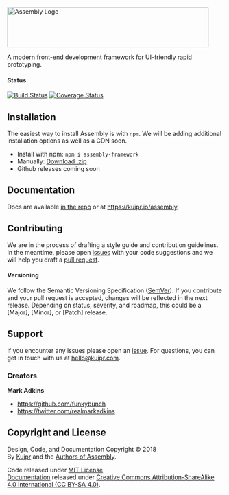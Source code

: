 <img src="https://kuipr.com/static/img/projects/Assembly.svg" alt="Assembly Logo" width="470" height="94"/>

A modern front-end development framework for UI-friendly rapid prototyping.

#### Status
[![Build Status](https://travis-ci.org/Kuipr/assembly.svg?branch=master)](https://travis-ci.org/Kuipr/assembly)
[![Coverage Status](https://coveralls.io/repos/github/Kuipr/assembly/badge.svg?branch=master)](https://coveralls.io/github/Kuipr/assembly?branch=master)

## Installation
The easiest way to install Assembly is with `npm`.  We will be adding additional installation options as well as a CDN soon.
- Install with npm: `npm i assembly-framework`
- Manually: [Download .zip](https://github.com/Kuipr/assembly/archive/master.zip)
- Github releases coming soon

## Documentation
Docs are available [in the repo](./docs/index.md) or at <https://kuipr.io/assembly>.

## Contributing
We are in the process of drafting a style guide and contribution guidelines.  In the meantime, please open [issues](https://github.com/Kuipr/assembly/issues) with your code suggestions and we will help you draft a [pull request](https://github.com/Kuipr/assembly/pulls).

#### Versioning
We follow the Semantic Versioning Specification ([SemVer](https://semver.org/)).  If you contribute and your pull request is accepted, changes will be reflected in the next release.  Depending on status, severity, and roadmap, this could be a [Major], [Minor], or [Patch] release.

## Support
If you encounter any issues please open an [issue](https://github.com/Kuipr/assembly/issues).  For questions, you can get in touch with us at [hello@kuipr.com](mailto:hello@kuipr.com).

### Creators
**Mark Adkins**
- <https://github.com/funkybunch>
- <https://twitter.com/realmarkadkins>

## Copyright and License
Design, Code, and Documentation Copyright &copy; 2018<br/>
By [Kuipr](https://kuipr.com) and the [Authors of Assembly](https://github.com/kuipr/assembly/graphs/contributors).

Code released under [MIT License](https://github.com/Kuipr/assembly/blob/master/LICENSE)<br/>
[Documentation](./docs/index.md) released under [Creative Commons Attribution-ShareAlike 4.0 International (CC BY-SA 4.0)](https://github.com/Kuipr/assembly/blob/master/docs/LICENSE).
